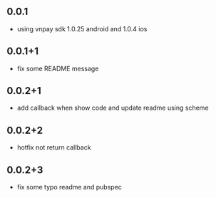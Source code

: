 ## 0.0.1

- using vnpay sdk 1.0.25 android and 1.0.4 ios

## 0.0.1+1

- fix some README message

## 0.0.2+1

- add callback when show code and update readme using scheme

## 0.0.2+2

- hotfix not return callback

## 0.0.2+3

- fix some typo readme and pubspec
